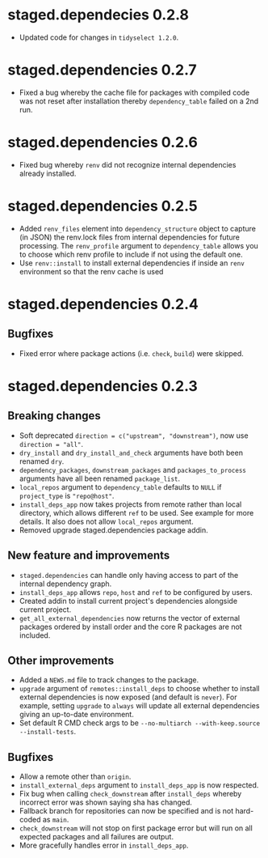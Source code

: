 # staged.dependecies 0.2.8

* Updated code for changes in `tidyselect 1.2.0`.

# staged.dependencies 0.2.7

* Fixed a bug whereby the cache file for packages with compiled code was not reset after installation thereby `dependency_table` failed on a 2nd run.

# staged.dependencies 0.2.6

* Fixed bug whereby `renv` did not recognize internal dependencies already installed. 

# staged.dependencies 0.2.5 

* Added `renv_files` element into `dependency_structure` object to capture (in JSON) the renv.lock files from internal dependencies for future processing. The `renv_profile` argument to `dependency_table` allows you to choose which renv profile to include if not using the default one.
* Use `renv::install` to install external dependencies if inside an `renv` environment so that the renv cache is used

# staged.dependencies 0.2.4

## Bugfixes
* Fixed error where package actions (i.e. `check`, `build`) were skipped.

# staged.dependencies 0.2.3

## Breaking changes

* Soft deprecated `direction = c("upstream", "downstream")`, now use `direction = "all"`.
* `dry_install` and `dry_install_and_check` arguments have both been renamed `dry`.
* `dependency_packages`, `downstream_packages` and `packages_to_process` arguments have all been renamed `package_list`.
* `local_repos` argument to `dependency_table` defaults to `NULL` if `project_type` is `"repo@host"`.
* `install_deps_app` now takes projects from remote rather than local directory, which allows different `ref` to be used. See example for more details. It also does not allow `local_repos` argument.
* Removed upgrade staged.dependencies package addin.

## New feature and improvements

* `staged.dependencies` can handle only having access to part of the internal dependency graph.
* `install_deps_app` allows `repo`, `host` and `ref` to be configured by users.
* Created addin to install current project's dependencies alongside current project.
* `get_all_external_dependencies` now returns the vector of external packages ordered by install order and the core R packages are not included. 

## Other improvements

* Added a `NEWS.md` file to track changes to the package.
* `upgrade` argument of `remotes::install_deps` to choose whether to install external dependencies is now exposed (and default is `never`). For example, setting `upgrade` to `always` will update all external dependencies giving an up-to-date environment.
* Set default R CMD check args to be `--no-multiarch --with-keep.source --install-tests`.

## Bugfixes

* Allow a remote other than `origin`.
* `install_external_deps` argument to `install_deps_app` is now respected.
* Fix bug when calling `check_downstream` after `install_deps` whereby incorrect error was shown saying sha has changed. 
* Fallback branch for repositories can now be specified and is not hard-coded as `main`.
* `check_downstream` will not stop on first package error but will run on all expected packages and all failures are output.
* More gracefully handles error in `install_deps_app`. 
